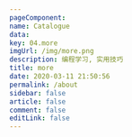 ```yaml
---
pageComponent:
name: Catalogue
data:
key: 04.more
imgUrl: /img/more.png
description: 编程学习, 实用技巧
title: more
date: 2020-03-11 21:50:56
permalink: /about
sidebar: false
article: false
comment: false
editLink: false
---
```

